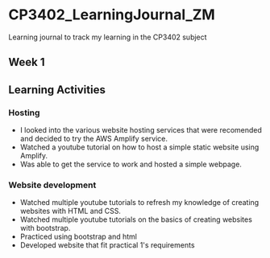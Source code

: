 # CP3402_LearningJournal_ZM
Learning journal to track my learning in the CP3402 subject

## Week 1

## Learning Activities
### Hosting
* I looked into the various website hosting services that were recomended and decided to try the AWS Amplify service.
* Watched a youtube tutorial on how to host a simple static website using Amplify.
* Was able to get the service to work and hosted a simple webpage.

### Website development
* Watched multiple youtube tutorials to refresh my knowledge of creating websites with HTML and CSS.
* Watched multiple youtube tutorials on the basics of creating websites with bootstrap.
* Practiced using bootstrap and html
* Developed website that fit practical 1's requirements

